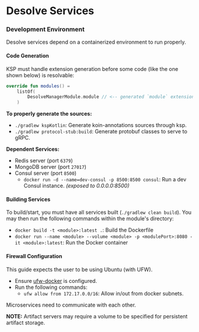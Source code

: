 # Desolve Services

### Development Environment
Desolve services depend on a containerized environment to run properly.

#### Code Generation
KSP must handle extension generation before some code (like the one shown below) is resolvable:

```kotlin
override fun modules() =
    listOf(
        DesolveManagerModule.module // <-- generated `module` extension
    )
```

**To properly generate the sources:**
- `./gradlew kspKotlin`: Generate koin-annotations sources through ksp.
- `./gradlew protocol-stub:build`: Generate protobuf classes to serve to gRPC.

**Dependent Services:**
- Redis server (port `6379`)
- MongoDB server (port `27017`)
- Consul server (port `8500`)
  - `docker run -d --name=dev-consul -p 8500:8500 consul`: Run a dev Consul instance. *(exposed to 0.0.0.0:8500)*

#### Building Services
To build/start, you must have all services built (`./gradlew clean build`). You may then run the following commands within the module's directory:
- `docker build -t <module>:latest .`: Build the Dockerfile
- `docker run --name <module> --volume <module> -p <modulePort>:8080 -it <module>:latest`: Run the Docker container

#### Firewall Configuration
This guide expects the user to be using Ubuntu (with UFW).
- Ensure [ufw-docker](https://github.com/chaifeng/ufw-docker) is configured.
- Run the following commands:
  - `ufw allow from 172.17.0.0/16`: Allow in/out from docker subnets.

Microservices need to communicate with each other.

**NOTE:** Artifact servers may require a volume to be specified for persistent artifact storage.
